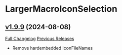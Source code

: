 # LargerMacroIconSelection

## [v1.9.9](https://github.com/ketho-wow/LargerMacroIconSelection/tree/v1.9.9) (2024-08-08)
[Full Changelog](https://github.com/ketho-wow/LargerMacroIconSelection/compare/v1.9.8...v1.9.9) [Previous Releases](https://github.com/ketho-wow/LargerMacroIconSelection/releases)

- Remove hardembedded IconFileNames  
